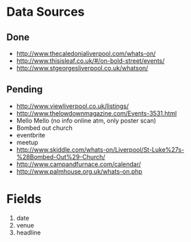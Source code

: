 # Data Sources

## Done

* http://www.thecaledonialiverpool.com/whats-on/
* http://www.thisisleaf.co.uk/#/on-bold-street/events/
* http://www.stgeorgesliverpool.co.uk/whatson/

## Pending

* http://www.viewliverpool.co.uk/listings/
* http://www.thelowdownmagazine.com/Events-3531.html
* Mello Mello (no info online atm, only poster scan)
* Bombed out church
* eventbrite
* meetup
* http://www.skiddle.com/whats-on/Liverpool/St-Luke%27s-%28Bombed-Out%29-Church/
* http://www.campandfurnace.com/calendar/
* http://www.palmhouse.org.uk/whats-on.php

# Fields

1. date
2. venue
3. headline
